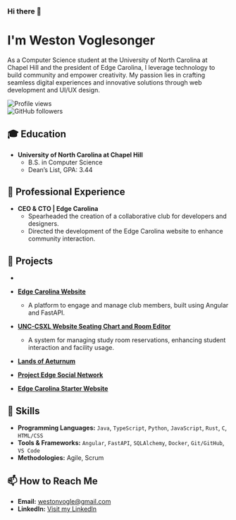 ### Hi there 👋

# I'm Weston Voglesonger

As a Computer Science student at the University of North Carolina at Chapel Hill and the president of Edge Carolina, I leverage technology to build community and empower creativity. My passion lies in crafting seamless digital experiences and innovative solutions through web development and UI/UX design.

![Profile views](https://komarev.com/ghpvc/?username=Edge-Carolina&color=brightgreen&label=Profile+Views)  
![GitHub followers](https://img.shields.io/github/followers/Edge-Carolina?label=Follow&style=social)

## 🎓 Education

- **University of North Carolina at Chapel Hill**
  - B.S. in Computer Science
  - Dean’s List, GPA: 3.44

## 💼 Professional Experience

- **CEO & CTO | Edge Carolina**
  - Spearheaded the creation of a collaborative club for developers and designers.
  - Directed the development of the Edge Carolina website to enhance community interaction.

## 🚀 Projects

-

- **[Edge Carolina Website](https://github.com/Edge-Carolina/Edge-Carolina-Website)**
  - A platform to engage and manage club members, built using Angular and FastAPI.

- **[UNC-CSXL Website Seating Chart and Room Editor](https://github.com/comp423-24s/csxl-final-team-d2)**
  - A system for managing study room reservations, enhancing student interaction and facility usage.
 
- **[Lands of Aeturnum](https://github.com/WestonVoglesonger/Sons-of-Arnor.git)**

- **[Project Edge Social Network](https://github.com/WestonVoglesonger/Project-Edge.git)**

- **[Edge Carolina Starter Website](https://github.com/Edge-Carolina/Edge-Carolina-Starter-Website.git)**


## 🔧 Skills

- **Programming Languages:** `Java`, `TypeScript`, `Python`, `JavaScript`, `Rust`, `C`, `HTML/CSS`
- **Tools & Frameworks:** `Angular`, `FastAPI`, `SQLAlchemy`, `Docker`, `Git/GitHub`, `VS Code`
- **Methodologies:** Agile, Scrum

## 📫 How to Reach Me

- **Email:** [westonvogle@gmail.com](mailto:westonvogle@gmail.com)
- **LinkedIn:** [Visit my LinkedIn](https://linkedin.com/in/weston-voglesonger)
